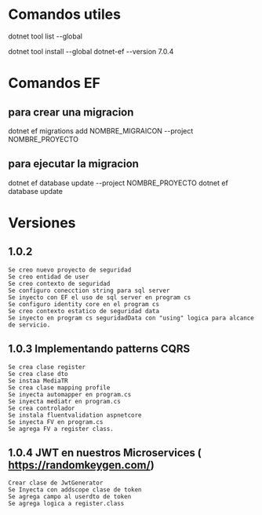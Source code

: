 # Comandos utiles

dotnet tool list --global

dotnet tool install --global dotnet-ef --version 7.0.4

# Comandos EF

## para crear una migracion

dotnet ef migrations add NOMBRE_MIGRAICON --project NOMBRE_PROYECTO

## para ejecutar la migracion

dotnet ef database update --project NOMBRE_PROYECTO
dotnet ef database update

# Versiones

## 1.0.2

    Se creo nuevo proyecto de seguridad
    Se creo entidad de user
    Se creo contexto de seguridad
    Se configuro conecction string para sql server
    Se inyecto con EF el uso de sql server en program cs
    Se configuro identity core en el program cs
    Se creo contexto estatico de seguridad data
    Se inyecto en program cs seguridadData con "using" logica para alcance de servicio.

## 1.0.3 Implementando patterns CQRS

    Se crea clase register
    Se crea clase dto
    Se instaa MediaTR
    Se crea clase mapping profile
    Se inyecta automapper en program.cs
    Se inyecta mediatr en program.cs
    Se crea controlador
    Se instala fluentvalidation aspnetcore
    Se inyecta FV en program.cs
    Se agrega FV a register class.

## 1.0.4 JWT en nuestros Microservices ( https://randomkeygen.com/)

    Crear clase de JwtGenerator
    Se Inyecta con addscope clase de token
    Se agrega campo al userdto de token
    Se agrega logica a register.class
